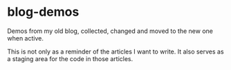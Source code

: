 blog-demos
==========

Demos from my old blog, collected, changed and moved to the new one when
active.

This is not only as a reminder of the articles I want to write. It also serves
as a staging area for the code in those articles.
